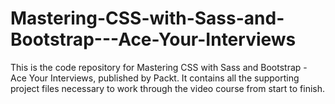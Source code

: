 # Mastering-CSS-with-Sass-and-Bootstrap---Ace-Your-Interviews
This is the code repository for Mastering CSS with Sass and Bootstrap - Ace Your Interviews, published by Packt. It contains all the supporting project files necessary to work through the video course from start to finish.
